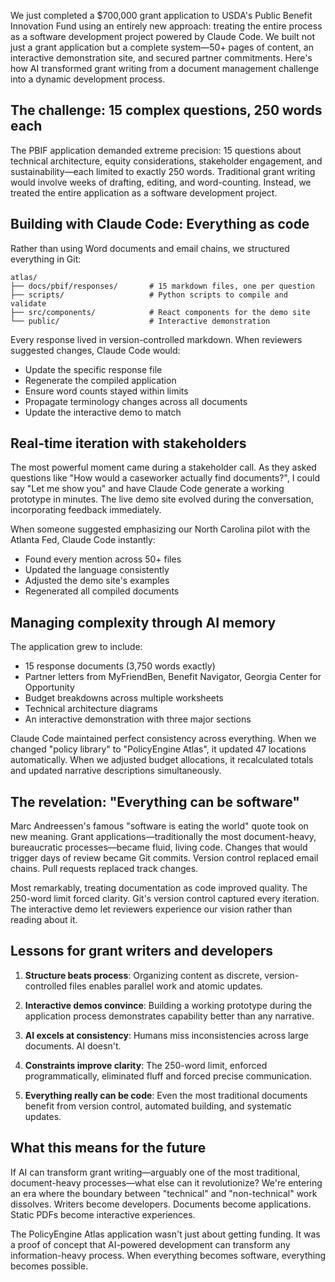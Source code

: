 We just completed a $700,000 grant application to USDA's Public Benefit Innovation Fund using an entirely new approach: treating the entire process as a software development project powered by Claude Code. We built not just a grant application but a complete system—50+ pages of content, an interactive demonstration site, and secured partner commitments. Here's how AI transformed grant writing from a document management challenge into a dynamic development process.

## The challenge: 15 complex questions, 250 words each

The PBIF application demanded extreme precision: 15 questions about technical architecture, equity considerations, stakeholder engagement, and sustainability—each limited to exactly 250 words. Traditional grant writing would involve weeks of drafting, editing, and word-counting. Instead, we treated the entire application as a software development project.

## Building with Claude Code: Everything as code

Rather than using Word documents and email chains, we structured everything in Git:

```
atlas/
├── docs/pbif/responses/       # 15 markdown files, one per question
├── scripts/                   # Python scripts to compile and validate
├── src/components/            # React components for the demo site
└── public/                    # Interactive demonstration
```

Every response lived in version-controlled markdown. When reviewers suggested changes, Claude Code would:
- Update the specific response file
- Regenerate the compiled application
- Ensure word counts stayed within limits
- Propagate terminology changes across all documents
- Update the interactive demo to match

## Real-time iteration with stakeholders

The most powerful moment came during a stakeholder call. As they asked questions like "How would a caseworker actually find documents?", I could say "Let me show you" and have Claude Code generate a working prototype in minutes. The live demo site evolved during the conversation, incorporating feedback immediately.

When someone suggested emphasizing our North Carolina pilot with the Atlanta Fed, Claude Code instantly:
- Found every mention across 50+ files
- Updated the language consistently
- Adjusted the demo site's examples
- Regenerated all compiled documents

## Managing complexity through AI memory

The application grew to include:
- 15 response documents (3,750 words exactly)
- Partner letters from MyFriendBen, Benefit Navigator, Georgia Center for Opportunity
- Budget breakdowns across multiple worksheets
- Technical architecture diagrams
- An interactive demonstration with three major sections

Claude Code maintained perfect consistency across everything. When we changed "policy library" to "PolicyEngine Atlas", it updated 47 locations automatically. When we adjusted budget allocations, it recalculated totals and updated narrative descriptions simultaneously.

## The revelation: "Everything can be software"

Marc Andreessen's famous "software is eating the world" quote took on new meaning. Grant applications—traditionally the most document-heavy, bureaucratic processes—became fluid, living code. Changes that would trigger days of review became Git commits. Version control replaced email chains. Pull requests replaced track changes.

Most remarkably, treating documentation as code improved quality. The 250-word limit forced clarity. Git's version control captured every iteration. The interactive demo let reviewers experience our vision rather than reading about it.

## Lessons for grant writers and developers

1. **Structure beats process**: Organizing content as discrete, version-controlled files enables parallel work and atomic updates.

2. **Interactive demos convince**: Building a working prototype during the application process demonstrates capability better than any narrative.

3. **AI excels at consistency**: Humans miss inconsistencies across large documents. AI doesn't.

4. **Constraints improve clarity**: The 250-word limit, enforced programmatically, eliminated fluff and forced precise communication.

5. **Everything really can be code**: Even the most traditional documents benefit from version control, automated building, and systematic updates.

## What this means for the future

If AI can transform grant writing—arguably one of the most traditional, document-heavy processes—what else can it revolutionize? We're entering an era where the boundary between "technical" and "non-technical" work dissolves. Writers become developers. Documents become applications. Static PDFs become interactive experiences.

The PolicyEngine Atlas application wasn't just about getting funding. It was a proof of concept that AI-powered development can transform any information-heavy process. When everything becomes software, everything becomes possible.
